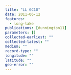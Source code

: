 ```yaml
---
title: "LL GC10"
date: 2011-06-12
features:
  - long-lake
publications: [dunnington11]
parameters: []
collected-earliest: ""
collected-latest: ""
medium: ""
record-type: ""
longitude: ""
latitude: ""
geo-error: ""
---
```

